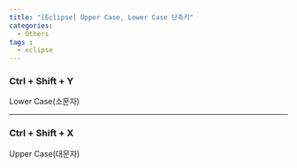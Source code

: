 ```yaml
---
title: "[Eclipse] Upper Case, Lower Case 단축키"
categories: 
  - Others
tags : 
  - eclipse
---
```


### Ctrl + Shift + Y 
Lower Case(소문자)

---

### Ctrl + Shift + X 
Upper Case(대문자)